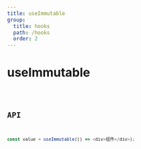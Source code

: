 ```yaml
---
title: useImmutable
group:
  title: hooks
  path: /hooks
  order: 2
---
```


# useImmutable

<code src="./Demo/index.tsx"/>

## API

```typescript
const value = useImmutable(() => <div>组件</div>);
```
